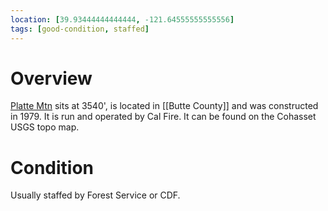 ```yaml
---
location: [39.93444444444444, -121.64555555555556]
tags: [good-condition, staffed]
---
```


# Overview

[Platte Mtn](http://www.peakbagging.com/CALookoutPhotos/PlatteMtn.html) sits at 3540', is located in [[Butte County]] and was constructed in 1979. It is run and operated by Cal Fire. It can be found on the Cohasset USGS topo map.

# Condition

Usually staffed by Forest Service or CDF.
